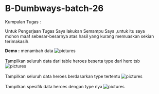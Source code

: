 # B-Dumbways-batch-26

Kumpulan Tugas :

Untuk Pengerjaan Tugas Saya lakukan Semampu Saya ,untuk itu saya mohon maaf sebesar-besarnya atas hasil yang kurang memuaskan 
sekian terimakasih.

**Demo :**
menambah data
![pictures](B-Dumbways-batch-26/4.A/menambahdata.png)
<br/>
<br/>
Tampilkan seluruh data dari table heroes beserta type dari hero tsb
![pictures](B-Dumbways-batch-26/4.A/Tampilkanseluruhdatadaritableheroesbesertatypedariherotsb.png)
<br/>
<br/>
Tampilkan seluruh data heroes berdasarkan type tertentu
![pictures](B-Dumbways-batch-26/4.A/Tampilkanseluruhdataheroesberdasarkantypetertentu.png)
<br/>
<br/>
Tampilkan spesifik data heroes dengan type nya
![pictures](B-Dumbways-batch-26/4.A/Tampilkanspesifikdataheroesdengantypenya.png)
